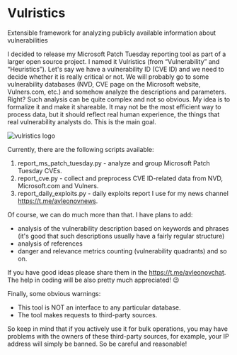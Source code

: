 # Vulristics
Extensible framework for analyzing publicly available information about vulnerabilities

I decided to release my Microsoft Patch Tuesday reporting tool as part of a larger open source project. I named it Vulristics (from “Vulnerability” and “Heuristics”). Let's say we have a vulnerability ID (CVE ID) and we need to decide whether it is really critical or not. We will probably go to some vulnerability databases (NVD, CVE page on the Microsoft website, Vulners.com, etc.) and somehow analyze the descriptions and parameters. Right?  Such analysis can be quite complex and not so obvious. My idea is to formalize it and make it shareable. It may not be the most efficient way to process data, but it should reflect real human experience, the things that real vulnerability analysts do. This is the main goal.

![vulristics logo](https://github.com/leonov-av/vulristics/blob/master/logo/vulristics_line.png)

Currently, there are the following scripts available:

1. report_ms_patch_tuesday.py - analyze and group Microsoft Patch Tuesday CVEs.
2. report_cve.py - collect and preprocess CVE ID-related data from NVD, Microsoft.com and Vulners. 
3. report_daily_exploits.py - daily exploits report I use for my news channel https://t.me/avleonovnews.

Of course, we can do much more than that. I have plans to add:

* analysis of the vulnerability description based on keywords and phrases (it's good that such descriptions usually have a fairly regular structure)
* analysis of references
* danger and relevance metrics counting (vulnerability quadrants)
and so on.

If you have good ideas please share them in the https://t.me/avleonovchat. 
The help in coding will be also pretty much appreciated! 😉

Finally, some obvious warnings:

* This tool is NOT an interface to any particular database.
* The tool makes requests to third-party sources.

So keep in mind that if you actively use it for bulk operations, you may have problems with the owners of these third-party sources, for example, your IP address will simply be banned. So be careful and reasonable!
